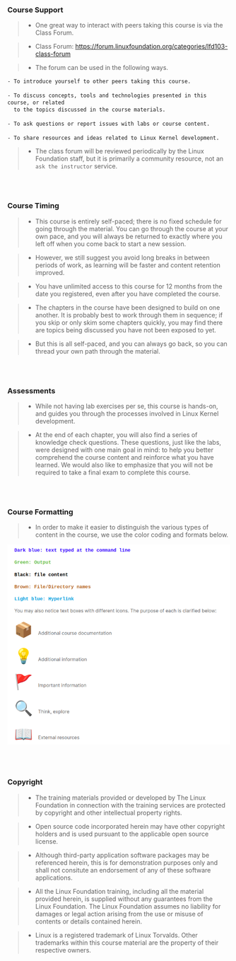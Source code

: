 ### Course Support
> - One great way to interact with peers taking this course is via the Class Forum.

> - Class Forum: https://forum.linuxfoundation.org/categories/lfd103-class-forum

> - The forum can be used in the following ways.

```plaintext
- To introduce yourself to other peers taking this course.

- To discuss concepts, tools and technologies presented in this course, or related
  to the topics discussed in the course materials.

- To ask questions or report issues with labs or course content.

- To share resources and ideas related to Linux Kernel development.
```

> - The class forum will be reviewed periodically by the Linux Foundation staff,
    but it is primarily a community resource, not an `ask the instructor` service.

<br />
<br />



### Course Timing
> - This course is entirely self-paced; there is no fixed schedule for going
    through the material. You can go through the course at your own pace,
    and you will always be returned to exactly where you left off when you
    come back to start a new session.

> - However, we still suggest you avoid long breaks in between periods of work,
    as learning will be faster and content retention improved.

> - You have unlimited access to this course for 12 months from the date you
    registered, even after you have completed the course.

> - The chapters in the course have been designed to build on one another. It
    is probably best to work through them in sequence; if you skip or only
    skim some chapters quickly, you may find there are topics being discussed
    you have not been exposed to yet.

> - But this is all self-paced, and you can always go back, so you can thread
    your own path through the material.

<br />
<br />



### Assessments
> - While not having lab exercises per se, this course is hands-on, and guides
    you through the processes involved in Linux Kernel development.

> - At the end of each chapter, you will also find a series of knowledge check
    questions. These questions, just like the labs, were designed with one main
    goal in mind: to help you better comprehend the course content and reinforce
    what you have learned. We would also like to emphasize that you will not be
    required to take a final exam to complete this course.

<br />
<br />



### Course Formatting
> - In order to make it easier to distinguish the various types of content
    in the course, we use the color coding and formats below.

![Course Formatting](./image-course-formatting.png)

<br />
<br />



### Copyright
> - The training materials provided or developed by The Linux Foundation in
    connection with the training services are protected by copyright and other
    intellectual property rights.

> - Open source code incorporated herein may have other copyright holders and
    is used pursuant to the applicable open source license.

> - Although third-party application software packages may be referenced herein,
    this is for demonstration purposes only and shall not consitute an endorsement
    of any of these software applications.

> - All the Linux Foundation training, including all the material provided herein,
    is supplied without any guarantees from the Linux Foundation. The Linux
    Foundation assumes no liability for damages or legal action arising from the
    use or misuse of contents or details contained herein.

> - Linux is a registered trademark of Linux Torvalds. Other trademarks within
    this course material are the property of their respective owners.

